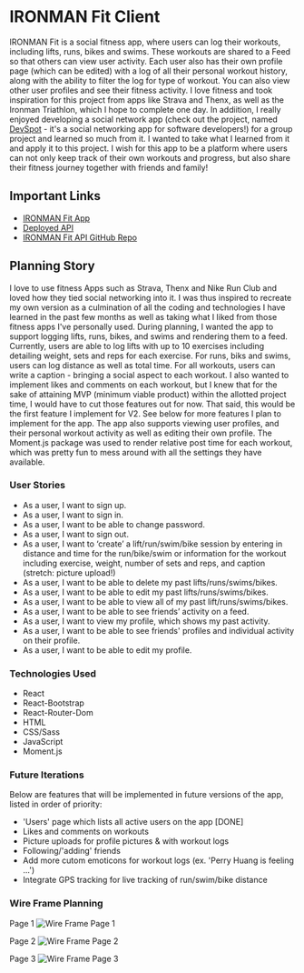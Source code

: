 # IRONMAN Fit Client

IRONMAN Fit is a social fitness app, where users can log their workouts, including lifts, runs, bikes and swims. These workouts are shared to a Feed so that others can view user activity. Each user also has their own profile page (which can be edited) with a log of all their personal workout history, along with the ability to filter the log for type of workout. You can also view other user profiles and see their fitness activity. I love fitness and took inspiration for this project from apps like Strava and Thenx, as well as the Ironman Triathlon, which I hope to complete one day. In addiition, I really enjoyed developing a social network app (check out the project, named [DevSpot](https://github.com/Team-StuckOverflow/devspot-client) - it's a social networking app for software developers!) for a group project and learned so much from it. I wanted to take what I learned from it and apply it to this project. I wish for this app to be a platform where users can not only keep track of their own workouts and progress, but also share their fitness journey together with friends and family!

## Important Links

- [IRONMAN Fit App](https://perryfhuang.github.io/ironman-fit-client/)
- [Deployed API](https://ironman-api.herokuapp.com/)
- [IRONMAN Fit API GitHub Repo](https://github.com/perryfhuang/ironman-fit-api)

## Planning Story

I love to use fitness Apps such as Strava, Thenx and Nike Run Club and loved how they tied social networking into it. I was thus inspired to recreate my own version as a culmination of all the coding and technologies I have learned in the past few months as well as taking what I liked from those fitness apps I've personally used. During planning, I wanted the app to support logging lifts, runs, bikes, and swims and rendering them to a feed. Currently, users are able to log lifts with up to 10 exercises including detailing weight, sets and reps for each exercise. For runs, biks and swims, users can log distance as well as total time. For all workouts, users can write a caption - bringing a social aspect to each workout. I also wanted to implement likes and comments on each workout, but I knew that for the sake of attaining MVP (minimum viable product) within the allotted project time, I would have to cut those features out for now. That said, this would be the first feature I implement for V2. See below for more features I plan to implement for the app. The app also supports viewing user profiles, and their personal workout activity as well as editing their own profile. The Moment.js package was used to render relative post time for each workout, which was pretty fun to mess around with all the settings they have available.

### User Stories

- As a user, I want to sign up.
- As a user, I want to sign in.
- As a user, I want to be able to change password.
- As a user, I want to sign out.
- As a user, I want to ‘create’ a lift/run/swim/bike session by entering in distance and time for the run/bike/swim or information for the workout including exercise, weight, number of sets and reps, and caption (stretch: picture upload!)
- As a user, I want to be able to delete my past lifts/runs/swims/bikes.
- As a user, I want to be able to edit my past lifts/runs/swims/bikes.
- As a user, I want to be able to view all of my past lift/runs/swims/bikes.
- As a user, I want to be able to see friends’ activity on a feed.
- As a user, I want to view my profile, which shows my past activity.
- As a user, I want to be able to see friends' profiles and individual activity on their profile.
- As a user, I want to be able to edit my profile.

### Technologies Used

- React
- React-Bootstrap
- React-Router-Dom
- HTML
- CSS/Sass
- JavaScript
- Moment.js

### Future Iterations

Below are features that will be implemented in future versions of the app, listed in order of priority:

- 'Users' page which lists all active users on the app [DONE]
- Likes and comments on workouts
- Picture uploads for profile pictures & with workout logs
- Following/'adding' friends
- Add more cutom emoticons for workout logs (ex. 'Perry Huang is feeling ...')
- Integrate GPS tracking for live tracking of run/swim/bike distance

### Wire Frame Planning

Page 1
![Wire Frame Page 1](https://i.imgur.com/oAGVvb3.jpg)

Page 2
![Wire Frame Page 2](https://i.imgur.com/AUamDuZ.jpg)

Page 3
![Wire Frame Page 3](https://i.imgur.com/9WDWQny.jpg)
